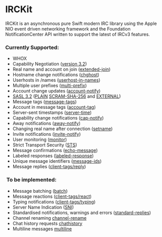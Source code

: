 # IRCKit
IRCKit is an asynchronous pure Swift modern IRC library using the Apple NIO event driven networking framework and the Foundation NotificationCenter API written to support the latest of IRCv3 features.

### Currently Supported:
* WHOX
* Capability Negotiation ([version 3.2](https://ircv3.net/specs/core/capability-negotiation))
* Real name and account on join ([extended-join](https://ircv3.net/specs/extensions/extended-join-3.1))
* Hostname change notifications ([chghost](https://ircv3.net/specs/extensions/chghost-3.2))
* Userhosts in /names ([userhost-in-names](https://ircv3.net/specs/extensions/userhost-in-names-3.2))
* Multiple user prefixes ([multi-prefix](https://ircv3.net/specs/extensions/multi-prefix-3.1))
* Account change updates ([account-notify](https://ircv3.net/specs/extensions/account-notify-3.1))
* [SASL 3.2](https://ircv3.net/specs/extensions/sasl-3.2) ([PLAIN](https://tools.ietf.org/search/rfc4616) [SCRAM-SHA-256](https://tools.ietf.org/html/rfc7677) and [EXTERNAL](https://tools.ietf.org/html/rfc4422#appendix-A))
* Message tags ([message-tags](https://ircv3.net/specs/extensions/message-tags))
* Account in message tags ([account-tag](https://ircv3.net/specs/extensions/account-tag-3.2))
* Server-sent timestamps ([server-time](https://ircv3.net/specs/extensions/server-time-3.2))
* Capability change notifications ([cap-notify](https://ircv3.net/specs/core/capability-negotiation#cap-notify))
* Away notifications ([away-notify](https://ircv3.net/specs/extensions/away-notify-3.1))
* Changing real name after connection ([setname](https://ircv3.net/specs/extensions/setname))
* Invite notifications ([invite-notify](https://ircv3.net/specs/extensions/invite-notify-3.2))
* User monitoring ([monitor](https://ircv3.net/specs/core/monitor-3.2))
* Strict Transport Security ([STS](https://ircv3.net/specs/extensions/sts))
* Message confirmations ([echo-message](https://ircv3.net/specs/extensions/echo-message-3.2))
* Labeled responses ([labeled-response](https://ircv3.net/specs/extensions/labeled-response))
* Unique message identifiers ([message-ids](https://ircv3.net/specs/extensions/message-ids))
* Message replies ([client-tags/reply](https://ircv3.net/specs/client-tags/reply))

   
   
###  To be implemented: 
* Message batching ([batch](https://ircv3.net/specs/extensions/batch-3.2))
* Message reactions ([client-tags/react](https://ircv3.net/specs/client-tags/react))
* Typing notifications ([client-tags/typing](https://ircv3.net/specs/client-tags/typing))
* Server Name Indication ([SNI](https://ircv3.net/specs/core/sni-3.3))
* Standardised notifications, warnings and errors ([standard-replies](https://ircv3.net/specs/extensions/standard-replies))
* Channel renaming [channel-rename](https://ircv3.net/specs/extensions/channel-rename)
* Chat history requests [chathistory](https://ircv3.net/specs/extensions/chathistory)
* Multiline messages [multiline](https://ircv3.net/specs/extensions/multiline)
